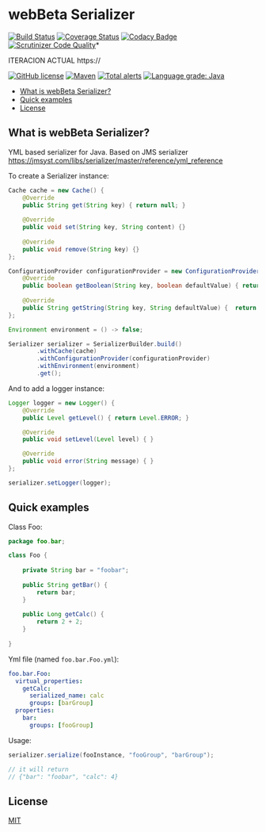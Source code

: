 # webBeta Serializer

[![Build Status](https://travis-ci.org/webbeta/Serializer.svg?branch=master)](https://travis-ci.org/webbeta/Serializer)
[![Coverage Status](https://codecov.io/gh/webbeta/Serializer/branch/master/graph/badge.svg)](https://codecov.io/gh/webbeta/Serializer)
[![Codacy Badge](https://api.codacy.com/project/badge/Grade/cc4bdde6e4434963be65533dc32907ac)](https://app.codacy.com/app/mowcixo/Serializer?utm_source=github.com&utm_medium=referral&utm_content=webbeta/Serializer&utm_campaign=Badge_Grade_Settings)
[![Scrutinizer Code Quality](https://scrutinizer-ci.com/g/webbeta/Serializer/badges/quality-score.png?b=master)](https://scrutinizer-ci.com/g/webbeta/Serializer/?branch=master)* 

ITERACION ACTUAL 
https://

[![GitHub license](https://img.shields.io/badge/License-MIT-yellow.svg)](LICENSE)
[![Maven](https://img.shields.io/maven-central/v/es.webbeta/serializer.svg)](http://mvnrepository.com/artifact/es.webbeta/serializer)
[![Total alerts](https://img.shields.io/lgtm/alerts/g/webbeta/Serializer.svg?logo=lgtm&logoWidth=18)](https://lgtm.com/projects/g/webbeta/Serializer/alerts/)
[![Language grade: Java](https://img.shields.io/lgtm/grade/java/g/webbeta/Serializer.svg?logo=lgtm&logoWidth=18)](https://lgtm.com/projects/g/webbeta/Serializer/context:java)

* [What is webBeta Serializer?](#what-is-webbeta-serializer?)
* [Quick examples](#quick-examples)
* [License](#license)

## What is webBeta Serializer?

YML based serializer for Java. Based on JMS serializer https://jmsyst.com/libs/serializer/master/reference/yml_reference

To create a Serializer instance:

```java
Cache cache = new Cache() {
    @Override
    public String get(String key) { return null; }
    
    @Override
    public void set(String key, String content) {}
    
    @Override
    public void remove(String key) {}
};

ConfigurationProvider configurationProvider = new ConfigurationProvider() {
    @Override
    public boolean getBoolean(String key, boolean defaultValue) { return true; }
    
    @Override
    public String getString(String key, String defaultValue) {  return ""; }
};

Environment environment = () -> false;

Serializer serializer = SerializerBuilder.build()
        .withCache(cache)
        .withConfigurationProvider(configurationProvider)
        .withEnvironment(environment)
        .get();
```

And to add a logger instance:

```java
Logger logger = new Logger() {
    @Override
    public Level getLevel() { return Level.ERROR; }

    @Override
    public void setLevel(Level level) { }

    @Override
    public void error(String message) { }
};

serializer.setLogger(logger);
```
## Quick examples

Class Foo:

```java
package foo.bar;

class Foo {
    
    private String bar = "foobar";
    
    public String getBar() {
        return bar;
    }
    
    public Long getCalc() {
        return 2 + 2;
    }
    
}

```

Yml file (named ```foo.bar.Foo.yml```):

```yaml
foo.bar.Foo:
  virtual_properties:
    getCalc:
      serialized_name: calc
      groups: [barGroup]
  properties:
    bar:
      groups: [fooGroup]

```

Usage:

```java
serializer.serialize(fooInstance, "fooGroup", "barGroup");

// it will return
// {"bar": "foobar", "calc": 4}
```

## License

[MIT](LICENSE)
